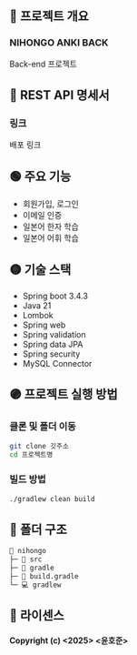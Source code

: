 ## 🔴 프로젝트 개요
### NIHONGO ANKI BACK
Back-end 프로젝트  

## 🔵 REST API 명세서
### 링크
배포 링크  

## 🟢 주요 기능
- 회원가입, 로그인
- 이메일 인증
- 일본어 한자 학습
- 일본어 어휘 학습

## 🟡 기술 스택
- Spring boot 3.4.3
- Java 21
- Lombok
- Spring web
- Spring validation
- Spring data JPA
- Spring security
- MySQL Connector

## 🟣 프로젝트 실행 방법
### 클론 및 폴더 이동
```bash
git clone 깃주소
cd 프로젝트명
```

### 빌드 방법
```bash
./gradlew clean build
```

## 📁 폴더 구조
```md
📂 nihongo
├─ 📂 src
├─ 📂 gradle
├─ 📃 build.gradle
└─ 💻 gradlew
```

## 📑 라이센스
#### Copyright (c) <2025> <윤호준>